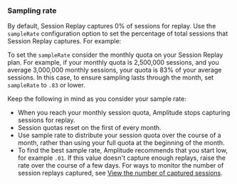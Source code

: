 ### Sampling rate

 By default, Session Replay captures 0% of sessions for replay. Use the `sampleRate` configuration option to set the percentage of total sessions that Session Replay captures. For example:

To set the `sampleRate` consider the monthly quota on your Session Replay plan. For example, if your monthly quota is 2,500,000 sessions, and you average 3,000,000 monthly sessions, your quota is 83% of your average sessions. In this case, to ensure sampling lasts through the month, set `sampleRate` to `.83` or lower.

Keep the following in mind as you consider your sample rate:

- When you reach your monthly session quota, Amplitude stops capturing sessions for replay.
- Session quotas reset on the first of every month.
- Use sample rate to distribute your session quota over the course of a month, rather than using your full quota at the beginning of the month.
- To find the best sample rate, Amplitude recommends that you start low, for example `.01`. If this value doesn't capture enough replays, raise the rate over the course of a few days. For ways to monitor the number of session replays captured, see [View the number of captured sessions](https://help.amplitude.com/hc/en-us/articles/20464659456667-See-how-your-customers-use-your-product-with-Session-Replay#h_01HFDAKA1125YYJ59RPK36WAE2).
